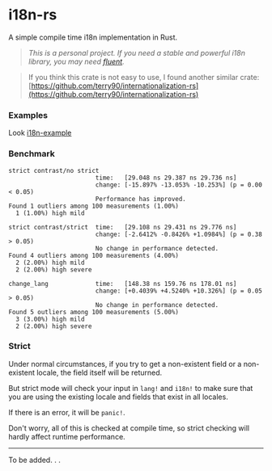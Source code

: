# i18n-rs

A simple compile time i18n implementation in Rust.

> *This is a personal project.
If you need a stable and powerful i18n library, 
you may need [fluent](https://github.com/projectfluent/fluent-rs).*

> If you think this crate is not easy to use, I found another similar crate: [https://github.com/terry90/internationalization-rs](https://github.com/terry90/internationalization-rs)

### Examples
Look [i18n-example](./examples/i18n-example)


### Benchmark
```
strict contrast/no strict
                        time:   [29.048 ns 29.387 ns 29.736 ns]
                        change: [-15.897% -13.053% -10.253%] (p = 0.00 < 0.05)
                        Performance has improved.
Found 1 outliers among 100 measurements (1.00%)
  1 (1.00%) high mild
  
strict contrast/strict  time:   [29.108 ns 29.431 ns 29.776 ns]
                        change: [-2.6412% -0.8426% +1.0984%] (p = 0.38 > 0.05)
                        No change in performance detected.
Found 4 outliers among 100 measurements (4.00%)
  2 (2.00%) high mild
  2 (2.00%) high severe

change_lang             time:   [148.38 ns 159.76 ns 178.01 ns]
                        change: [+0.4039% +4.5240% +10.326%] (p = 0.05 > 0.05)
                        No change in performance detected.
Found 5 outliers among 100 measurements (5.00%)
  3 (3.00%) high mild
  2 (2.00%) high severe
```

### Strict 
Under normal circumstances, if you try to get a non-existent field or a non-existent locale, the field itself will be returned.

But strict mode will check your input in `lang!` and `i18n!` to make sure that you are using the existing locale and fields that exist in all locales.

If there is an error, it will be `panic!`.

Don't worry, all of this is checked at compile time, so strict checking will hardly affect runtime performance.


---
To be added. . .
